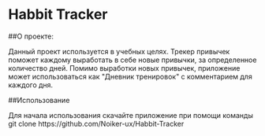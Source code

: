 # Habbit Tracker
##О проекте:
<p>Данный проект используется в учебных целях. Трекер привычек поможет каждому выработать в себе новые привычки, за определенное количество дней. Помимо выработки новых привычек, приложение может использоваться как "Дневник тренировок" с комментарием для каждого дня. </p>
##Использование
<p>Для начала использования скачайте приложение при помощи команды git clone https://github.com/Noiker-ux/Habbit-Tracker </p>
